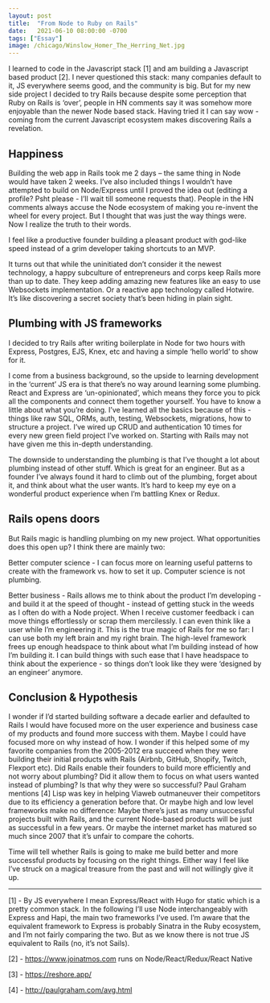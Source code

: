 ```yaml
---
layout: post
title:  "From Node to Ruby on Rails"
date:   2021-06-10 08:00:00 -0700
tags: ["Essay"]
image: /chicago/Winslow_Homer_The_Herring_Net.jpg
---
```


I learned to code in the Javascript stack [1] and am building a Javascript based product [2]. I never questioned this stack: many companies default to it, JS everywhere seems good, and the community is big. But for my new side project I decided to try Rails because despite some perception that Ruby on Rails is ‘over’, people in HN comments say it was somehow more enjoyable than the newer Node based stack. Having tried it I can say wow - coming from the current Javascript ecosystem makes discovering Rails a revelation.

## Happiness
Building the web app in Rails took me 2 days – the same thing in Node would have taken 2 weeks. I’ve also included things I wouldn’t have attempted to build on Node/Express until I proved the idea out (editing a profile? Psht please - I’ll wait till someone requests that). People in the HN comments always accuse the Node ecosystem of making you re-invent the wheel for every project. But I thought that was just the way things were. Now I realize the truth to their words.

I feel like a productive founder building a pleasant product with god-like speed instead of a grim developer taking shortcuts to an MVP.

It turns out that while the uninitiated don’t consider it the newest technology, a happy subculture of entrepreneurs and corps keep Rails more than up to date. They keep adding amazing new features like an easy to use Websockets implementation. Or a reactive app technology called Hotwire. It’s like discovering a secret society that’s been hiding in plain sight.

## Plumbing with JS frameworks
I decided to try Rails after writing boilerplate in Node for two hours with Express, Postgres, EJS, Knex, etc and having a simple ‘hello world’ to show for it.

I come from a business background, so the upside to learning development in the ‘current’ JS era is that there’s no way around learning some plumbing. React and Express are ‘un-opinionated’, which means they force you to pick all the components and connect them together yourself. You have to know a little about what you’re doing. I’ve learned all the basics because of this - things like raw SQL, ORMs, auth, testing, Websockets, migrations, how to structure a project. I’ve wired up CRUD and authentication 10 times for every new green field project I’ve worked on. Starting with Rails may not have given me this in-depth understanding.

The downside to understanding the plumbing is that I’ve thought a lot about plumbing instead of other stuff. Which is great for an engineer. But as a founder I’ve always found it hard to climb out of the plumbing, forget about it, and think about what the user wants. It’s hard to keep my eye on a wonderful product experience when I’m battling Knex or Redux.

## Rails opens doors
But Rails magic is handling plumbing on my new project. What opportunities does this open up? I think there are mainly two:

Better computer science - I can focus more on learning useful patterns to create with the framework vs. how to set it up. Computer science is not plumbing.

Better business - Rails allows me to think about the product I’m developing - and build it at the speed of thought - instead of getting stuck in the weeds as I often do with a Node project. When I receive customer feedback i can move things effortlessly or scrap them mercilessly.
I can even think like a user while I’m engineering it. This is the true magic of Rails for me so far: I can use both my left brain and my right brain. The high-level framework frees up enough headspace to think about what I’m building instead of how I’m building it. I can build things with such ease that I have headspace to think about the experience - so things don’t look like they were ‘designed by an engineer’ anymore.

## Conclusion & Hypothesis
I wonder if I’d started building software a decade earlier and defaulted to Rails I would have focused more on the user experience and business case of my products and found more success with them. Maybe I could have focused more on why instead of how.
I wonder if this helped some of my favorite companies from the 2005-2012 era succeed when they were building their initial products with Rails (Airbnb, GitHub, Shopify, Twitch, Flexport etc). Did Rails enable their founders to build more efficiently and not worry about plumbing? Did it allow them to focus on what users wanted instead of plumbing? Is that why they were so successful? Paul Graham mentions [4] Lisp was key in helping Viaweb outmaneuver their competitors due to its efficiency a generation before that.
Or maybe high and low level frameworks make no difference: Maybe there’s just as many unsuccessful projects built with Rails, and the current Node-based products will be just as successful in a few years. Or maybe the internet market has matured so much since 2007 that it’s unfair to compare the cohorts.

Time will tell whether Rails is going to make me build better and more successful products by focusing on the right things. Either way I feel like I’ve struck on a magical treasure from the past and will not willingly give it up.

---

[1] - By JS everywhere I mean Express/React with Hugo for static which is a pretty common stack. In the following I’ll use Node interchangeably with Express and Hapi, the main two frameworks I’ve used. I’m aware that the equivalent framework to Express is probably Sinatra in the Ruby ecosystem, and I’m not fairly comparing the two. But as we know there is not true JS equivalent to Rails (no, it’s not Sails).

[2] - https://www.joinatmos.com runs on Node/React/Redux/React Native

[3] - https://reshore.app/

[4] - http://paulgraham.com/avg.html